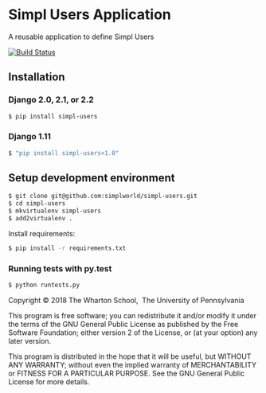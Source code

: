 # Simpl Users Application

A reusable application to define Simpl Users

[![Build Status](https://travis-ci.com/simplworld/simpl-users.svg?token=cyqpBgqLC1o8qUptfcpE&branch=master)](https://travis-ci.com/simplworld/simpl-users)

## Installation

### Django 2.0, 2.1, or 2.2

```bash
$ pip install simpl-users
```

### Django 1.11

```bash
$ "pip install simpl-users<1.0"
```

## Setup development environment


```bash
$ git clone git@github.com:simplworld/simpl-users.git
$ cd simpl-users
$ mkvirtualenv simpl-users
$ add2virtualenv .
```

Install requirements:

```bash
$ pip install -r requirements.txt
```

### Running tests with py.test

```bash
$ python runtests.py
```

Copyright © 2018 The Wharton School,  The University of Pennsylvania 

This program is free software; you can redistribute it and/or
modify it under the terms of the GNU General Public License
as published by the Free Software Foundation; either version 2
of the License, or (at your option) any later version.

This program is distributed in the hope that it will be useful,
but WITHOUT ANY WARRANTY; without even the implied warranty of
MERCHANTABILITY or FITNESS FOR A PARTICULAR PURPOSE.  See the
GNU General Public License for more details.
